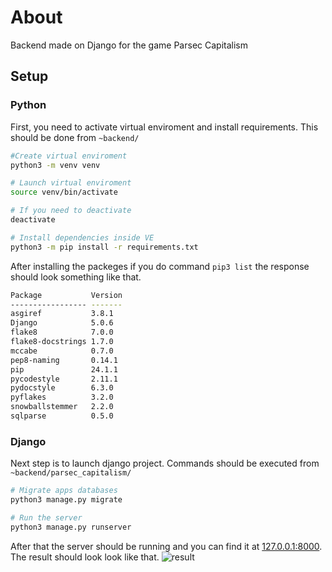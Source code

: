# About
Backend made on Django for the game Parsec Capitalism

## Setup

### Python

First, you need to activate virtual enviroment and install requirements.
This should be done from `~backend/`
```bash
#Create virtual enviroment
python3 -m venv venv 

# Launch virtual enviroment
source venv/bin/activate 

# If you need to deactivate
deactivate

# Install dependencies inside VE
python3 -m pip install -r requirements.txt 
```
After installing the packeges if you do command `pip3 list` the response should look something like that.
```bash
Package           Version
----------------- -------
asgiref           3.8.1
Django            5.0.6
flake8            7.0.0
flake8-docstrings 1.7.0
mccabe            0.7.0
pep8-naming       0.14.1
pip               24.1.1
pycodestyle       2.11.1
pydocstyle        6.3.0
pyflakes          3.2.0
snowballstemmer   2.2.0
sqlparse          0.5.0
```

### Django

Next step is to launch django project. Commands should be executed from `~backend/parsec_capitalism/`
```bash
# Migrate apps databases
python3 manage.py migrate

# Run the server 
python3 manage.py runserver
```
After that the server should be running and you can find it at [127.0.0.1:8000](http://127.0.0.1:8000/).
The result should look look like that.
![result](https://imgur.com/7RgyNXa.png)

